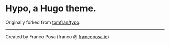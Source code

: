 # Hypo, a Hugo theme.

Originally forked from [tomfran/typo](https://github.com/tomfran/typo).

---

Created by Franco Posa (franco @ [francoposa.io](https://francoposa.io))
